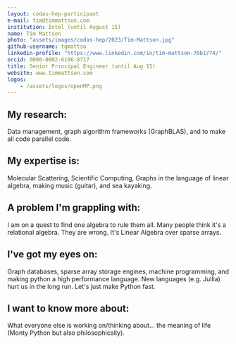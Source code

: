 ```yaml
---
layout: codas-hep-participant
e-mail: tim@timmattson.com
institution: Intel (until August 15)
name: Tim Mattson
photo: "assets/images/codas-hep/2023/Tim-Mattson.jpg"
github-username: tgmattso
linkedin-profile: "https://www.linkedin.com/in/tim-mattson-70b1774/"
orcid: 0000-0002-6106-8717
title: Senior Principal Engineer (until Aug 15)
website: www.timmattson.com
logos:
    - /assets/logos/openMP.png
---
```


## My research:
Data management, graph algorithm frameworks (GraphBLAS), and to make all code parallel code.

## My expertise is:
Molecular Scattering, Scientific Computing, Graphs in the language of linear algebra, making music (guitar), and sea kayaking.

## A problem I'm grappling with:
I am on a quest to find one algebra to rule them all.  Many people think it's a relational algebra.  They are wrong.  It's Linear Algebra over sparse arrays.

## I've got my eyes on:
Graph databases, sparse array storage engines, machine programming, and making python a high performance language. New languages (e.g. Jullia) hurt us in the long run.  Let's just make Python fast.

## I want to know more about:
What everyone else is working on/thinking about… the meaning of life (Monty Python but also philosophically).
